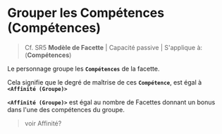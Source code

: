 # Grouper les Compétences (Compétences) 
> Cf. SR5
> **Modèle de Facette** |
> Capacité passive |
> S'applique à: (**Compétences**)

Le personnage groupe les **`Compétences`** de la facette.

Cela signifie que le degré de maîtrise de ces **`Compétence`**,  est égal à **`<Affinité (Groupe)>`**

**`<Affinité (Groupe)>`** est égal au nombre de Facettes donnant un bonus dans l'une des compétences du groupe. 
> voir Affinité?
